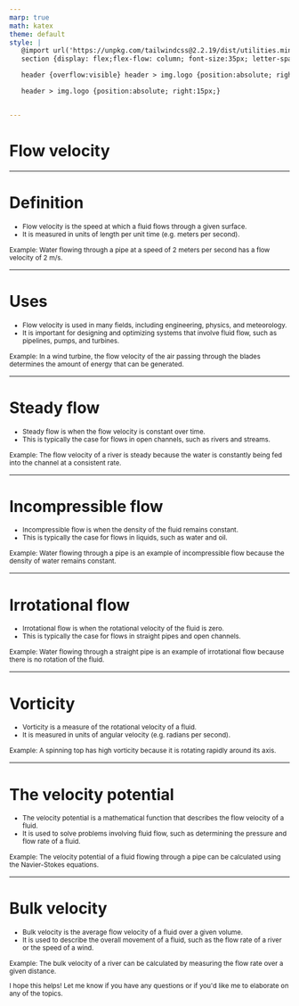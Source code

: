 ```yaml
---
marp: true
math: katex
theme: default
style: |
   @import url('https://unpkg.com/tailwindcss@2.2.19/dist/utilities.min.css');
   section {display: flex;flex-flow: column; font-size:35px; letter-spacing:1.4px;}

   header {overflow:visible} header > img.logo {position:absolute; right:15px;}

   header > img.logo {position:absolute; right:15px;}


---
```

<!-- backgroundColor: white -->
<!-- _class: lead -->

 # Flow velocity

---
<style scoped>p,li {font-size:0.88em}</style>

 # Definition

- Flow velocity is the speed at which a fluid flows through a given surface.
- It is measured in units of length per unit time (e.g. meters per second).

Example: Water flowing through a pipe at a speed of 2 meters per second has a flow velocity of 2 m/s.

---
<style scoped>p,li {font-size:0.88em}</style>

 # Uses
- Flow velocity is used in many fields, including engineering, physics, and meteorology.
- It is important for designing and optimizing systems that involve fluid flow, such as pipelines, pumps, and turbines.

Example: In a wind turbine, the flow velocity of the air passing through the blades determines the amount of energy that can be generated.


---
<style scoped>p,li {font-size:0.88em}</style>

 # Steady flow
- Steady flow is when the flow velocity is constant over time.
- This is typically the case for flows in open channels, such as rivers and streams.

Example: The flow velocity of a river is steady because the water is constantly being fed into the channel at a consistent rate.


---
<style scoped>p,li {font-size:0.88em}</style>

 # Incompressible flow

- Incompressible flow is when the density of the fluid remains constant.
- This is typically the case for flows in liquids, such as water and oil.

Example: Water flowing through a pipe is an example of incompressible flow because the density of water remains constant.

---
<style scoped>p,li {font-size:0.88em}</style>

 # Irrotational flow

- Irrotational flow is when the rotational velocity of the fluid is zero.
- This is typically the case for flows in straight pipes and open channels.

Example: Water flowing through a straight pipe is an example of irrotational flow because there is no rotation of the fluid.

---
<style scoped>p,li {font-size:0.88em}</style>

 # Vorticity

- Vorticity is a measure of the rotational velocity of a fluid.
- It is measured in units of angular velocity (e.g. radians per second).

Example: A spinning top has high vorticity because it is rotating rapidly around its axis.

---
<style scoped>p,li {font-size:0.88em}</style>

 # The velocity potential
- The velocity potential is a mathematical function that describes the flow velocity of a fluid.
- It is used to solve problems involving fluid flow, such as determining the pressure and flow rate of a fluid.

Example: The velocity potential of a fluid flowing through a pipe can be calculated using the Navier-Stokes equations.


---
<style scoped>p,li {font-size:0.84em}</style>

 # **Bulk velocity**
- Bulk velocity is the average flow velocity of a fluid over a given volume.
- It is used to describe the overall movement of a fluid, such as the flow rate of a river or the speed of a wind.

Example: The bulk velocity of a river can be calculated by measuring the flow rate over a given distance.

I hope this helps! Let me know if you have any questions or if you'd like me to elaborate on any of the topics.
